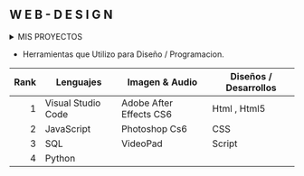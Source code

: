 ## W E B - D E S I G N
<details>
<summary>MIS PROYECTOS</summary>

Proyecto Intro Interactivo [GitHub Codigo](https://github.com/WebDessingOnline/WebDessingOnline.github.io/blob/main/intro.html).

</details>

* Herramientas que Utilizo para Diseño / Programacion.

| Rank | Lenguajes         |  Imagen & Audio          |   Diseños / Desarrollos  | 
|-----:|-------------------|--------------------------|--------------------------| 
|     1| Visual Studio Code|  Adobe After Effects CS6 |  Html , Html5            | 
|     2| JavaScript        |  Photoshop Cs6           |  CSS                     | 
|     3| SQL               |  VideoPad                |  Script                  | 
|     4| Python            |                          |                          |                      


